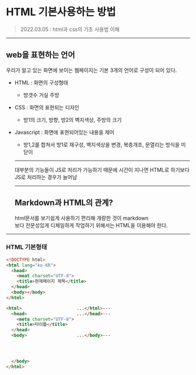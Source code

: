 # HTML 기본사용하는 방법

> 2022.03.05 : html과 css의 기초 사용법 이해
---

## web을 표현하는 언어
우리가 알고 있는 화면에 보이는 웹페이지는 기본 3개의 언어로 구성이 되어 있다.

- HTML : 화면의 구성형태 
  - 방갯수 거실 주방
- CSS : 화면의 표현되는 디자인 
  - 방1의 크기, 방향, 방2의 벽지색상, 주방의 크기
- Javascript : 화면에 표현되어있는 내용을 제어 
  - 방1,2를 합쳐서 방1로 재구성, 벽지색상을 변경, 복층개조, 문열리는 방식을 미닫이

  ---
  대부분의 기능들이 JS로 처리가 가능하기 때문에 시간이 지나면 HTML로 하기보다 JS로 처리하는 경우가 늘어남

  ---
  ## Markdown과 HTML의 관계?
  html문서를 보기쉽게 사용하기 편리해 개량한 것이 markdown<br />
  보다 전문성있게 디체일하게 작업하기 위해서는 HTML을 이용해야 한다.

---
### HTML 기본형태

``` html
<!DOCTYPE html>
<html lang="ko-KR">
  <head>
    <meat charset="UTF-8">
    <title>현재페이지 제목</title>
  </head>
  <body></body>
</html>
```
```html
<html>                     ...</html>---
  <head>                   ...</head>---
    <meta charset="UTF-8">
    <title>타이틀</title>
  </head>
  <body>                   ...</body>---




  </body>
</html>
```